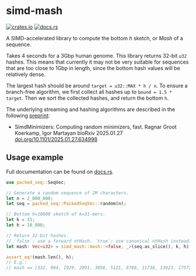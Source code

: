 # simd-mash

[![crates.io](https://img.shields.io/crates/v/simd-mash.svg)](https://crates.io/crates/simd-mash)
[![docs.rs](https://img.shields.io/docsrs/simd-mash.svg)](https://docs.rs/simd-mash)

A SIMD-accelerated library to compute the bottom $h$ sketch, or _Mash_ of a sequence.

Takes 4 seconds for a 3Gbp human genome. This library returns 32-bit `u32`
hashes. This means that currently it may not be very suitable for sequences that are
too close to 1Gbp in length, since the bottom hash values will be relatively dense.

The largest hash should be around `target = u32::MAX * h / n`.
To ensure a branch-free algorithm, we first collect all hashes up to `bound = 1.5 * target`.
Then we sort the collected hashes, and return the bottom `h`.

The underlying streaming and hashing algorithms are described in the following [preprint](https://doi.org/10.1101/2025.01.27.634998):

- SimdMinimizers: Computing random minimizers, fast.
  Ragnar Groot Koerkamp, Igor Martayan
  bioRxiv 2025.01.27 [doi.org/10.1101/2025.01.27.634998](https://doi.org/10.1101/2025.01.27.634998)


## Usage example
Full documentation can be found on [docs.rs](https://docs.rs/simd-mash).

```rust
use packed_seq::SeqVec;

// Generate a random sequence of 2M characters.
let n = 2_000_000;
let seq = packed_seq::PackedSeqVec::random(n);

// Bottom h=10000 sketch of k=31-mers.
let k = 31;
let h = 10_000;

// Return 32-bit hashes.
// `false`: use a forward ntHash. `true`: use canonical ntHash instead.
let mash: Vec<u32> = simd_mash::mash::<false, _>(seq.as_slice(), k, h);

assert_eq!(mash.len(), h);
// E.g.:
// mash == [332, 904, 1929, 2091, 3058, 5121, 8768, 11738, 13923, 17572, ...]
```
